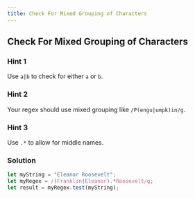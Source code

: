 ```yaml
---
title: Check For Mixed Grouping of Characters
---
```

## Check For Mixed Grouping of Characters

### Hint 1

Use `a|b` to check for either `a` or `b`.

### Hint 2

Your regex should use mixed grouping like `/P(engu|umpk)in/g`.

### Hint 3

Use `.*` to allow for middle names.

### Solution

```javascript
let myString = "Eleanor Roosevelt";
let myRegex = /(Franklin|Eleanor).*Roosevelt/g;
let result = myRegex.test(myString);
```